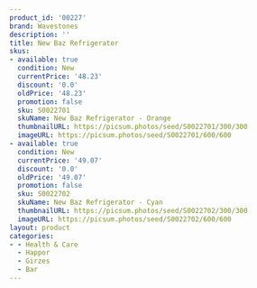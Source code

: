 ```yaml
---
product_id: '00227'
brand: Wavestones
description: ''
title: New Baz Refrigerator
skus:
- available: true
  condition: New
  currentPrice: '48.23'
  discount: '0.0'
  oldPrice: '48.23'
  promotion: false
  sku: S0022701
  skuName: New Baz Refrigerator - Orange
  thumbnailURL: https://picsum.photos/seed/S0022701/300/300
  imageURL: https://picsum.photos/seed/S0022701/600/600
- available: true
  condition: New
  currentPrice: '49.07'
  discount: '0.0'
  oldPrice: '49.07'
  promotion: false
  sku: S0022702
  skuName: New Baz Refrigerator - Cyan
  thumbnailURL: https://picsum.photos/seed/S0022702/300/300
  imageURL: https://picsum.photos/seed/S0022702/600/600
layout: product
categories:
- - Health & Care
  - Happor
  - Girzes
  - Bar
---
```

